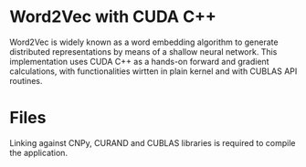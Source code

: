 # Word2Vec with CUDA C++
Word2Vec is widely known as a word embedding algorithm to generate distributed representations by means of a shallow neural network.  This implementation uses CUDA C++ as a hands-on forward and gradient calculations, with functionalities wirtten in plain kernel and with CUBLAS API routines.

# Files
Linking against CNPy, CURAND and CUBLAS libraries is required to compile the application.

